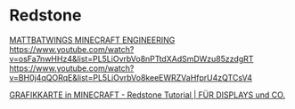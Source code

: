 # Redstone
[MATTBATWINGS MINECRAFT ENGINEERING](https://www.youtube.com/@mattbatwings)
https://www.youtube.com/watch?v=osFa7nwHHz4&list=PL5LiOvrbVo8nPTtdXAdSmDWzu85zzdgRT
https://www.youtube.com/watch?v=BH0j4qQORqE&list=PL5LiOvrbVo8keeEWRZVaHfprU4zQTCsV4


[GRAFIKKARTE in MINECRAFT - Redstone Tutorial | FÜR DISPLAYS und CO.](https://www.youtube.com/watch?v=-EuAfPI1f_E)
